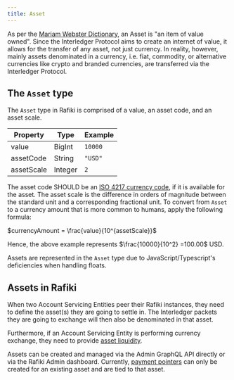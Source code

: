 ```yaml
---
title: Asset
---
```


As per the [Mariam Webster Dictionary](https://www.merriam-webster.com/dictionary/asset), an Asset is "an item of value owned". Since the Interledger Protocol aims to create an internet of value, it allows for the transfer of any asset, not just currency. In reality, however, mainly assets denominated in a currency, i.e. fiat, commodity, or alternative currencies like crypto and branded currencies, are transferred via the Interledger Protocol.

## The `Asset` type

The `Asset` type in Rafiki is comprised of a value, an asset code, and an asset scale.

| Property   | Type    | Example |
| ---------- | ------- | ------- |
| value      | BigInt  | `10000` |
| assetCode  | String  | `"USD"` |
| assetScale | Integer | `2`     |

The asset code SHOULD be an [ISO 4217 currency code](https://en.wikipedia.org/wiki/ISO_4217), if it is available for the asset. The asset scale is the difference in orders of magnitude between the standard unit and a corresponding fractional unit. To convert from `Asset` to a currency amount that is more common to humans, apply the following formula:

$currencyAmount = \frac{value}{10^{assetScale}}$

Hence, the above example represents $\frac{10000}{10^2} =100.00$ USD.

Assets are represented in the `Asset` type due to JavaScript/Typescript's deficiencies when handling floats.

## Assets in Rafiki

When two Account Servicing Entities peer their Rafiki instances, they need to define the asset(s) they are going to settle in. The Interledger packets they are going to exchange will then also be denominated in that asset.

Furthermore, if an Account Servicing Entity is performing currency exchange, they need to provide [asset liquidity](/concepts/accounting/liquidity#asset-liquidity).

Assets can be created and managed via the Admin GraphQL API directly or via the Rafiki Admin dashboard. Currently, [payment pointers](/reference/glossary#payment-pointer) can only be created for an existing asset and are tied to that asset.
